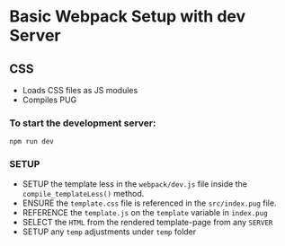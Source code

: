 # Basic Webpack Setup with dev Server

## CSS
- Loads CSS files as JS modules
- Compiles PUG

### To start the development server:
`npm run dev`

### SETUP
- SETUP the template less in the `webpack/dev.js` file inside the `compile_templateLess()` method.
- ENSURE the `template.css` file is referenced in the `src/index.pug` file.
- REFERENCE the `template.js` on the `template` variable in `index.pug`
- SELECT the `HTML` from the rendered template-page from any `SERVER`
- SETUP any `temp` adjustments under `temp` folder
